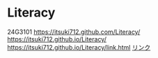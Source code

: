 # Literacy

24G3101
https://itsuki712.github.com/Literacy/
https://itsuki712.github.io/Literacy/
https://itsuki712.github.io/Literacy/link.html
<a href="https://github.com/Itsuki712/Literacy/edit/main/link.html">リンク<a>
